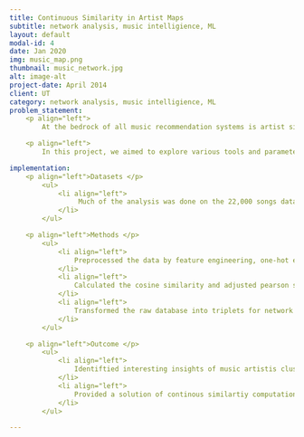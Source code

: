 ```yaml
---
title: Continuous Similarity in Artist Maps
subtitle: network analysis, music intelligience, ML
layout: default
modal-id: 4
date: Jan 2020
img: music_map.png
thumbnail: music_network.jpg
alt: image-alt
project-date: April 2014
client: UT
category: network analysis, music intelligience, ML
problem_statement: 
    <p align="left"> 
        At the bedrock of all music recommendation systems is artist similarity. Aside from Spotify, many parties have employed big data in an attempt to link similar artists and songs in order to produce more effective recommendations to consumers, both as an extra benefit to consumers and to maintain interest in consuming more from the service.</p>

    <p align="left">
        In this project, we aimed to explore various tools and parameters in the visualization of artist maps. By experimenting with different tools and parameters, we hope to shed light on the inherent ability of certain settings in drawing useful insights.</p>

implementation: 
    <p align="left">Datasets </p>
        <ul> 
            <li align="left">
                 Much of the analysis was done on the 22,000 songs dataset (3.8GB) on a Hadoop server, a subset which was provided on the Million Songs website.
            </li>
        </ul>

    <p align="left">Methods </p>
        <ul>
            <li align="left">
                Preprocessed the data by feature engineering, one-hot encoding, normalization and genre categorization.
            </li> 
            <li align="left">
                Calculated the cosine similarity and adjusted pearson similarity with the factorized song-artist matrix.
            </li>
            <li align="left">
                Transformed the raw database into triplets for network graph visualization and used Pyvis, NetworkX and Gephi to visualize the network with interactivity.
            </li> 
        </ul>

    <p align="left">Outcome </p>
        <ul>
            <li align="left">
                Identiftied interesting insights of music artistis clustering and geographical distribution by conducting statistical metrics and network analysis.
            </li> 
            <li align="left">
                Provided a solution of continous similartiy computation as compared to the binary similarity provided by the million song dataset, with a decent level of precision and recall result in the validation set.
            </li> 
        </ul>

---
```

